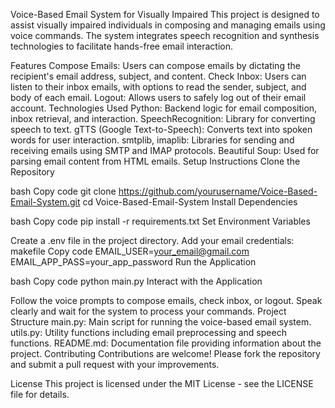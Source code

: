 Voice-Based Email System for Visually Impaired
This project is designed to assist visually impaired individuals in composing and managing emails using voice commands. The system integrates speech recognition and synthesis technologies to facilitate hands-free email interaction.

Features
Compose Emails: Users can compose emails by dictating the recipient's email address, subject, and content.
Check Inbox: Users can listen to their inbox emails, with options to read the sender, subject, and body of each email.
Logout: Allows users to safely log out of their email account.
Technologies Used
Python: Backend logic for email composition, inbox retrieval, and interaction.
SpeechRecognition: Library for converting speech to text.
gTTS (Google Text-to-Speech): Converts text into spoken words for user interaction.
smtplib, imaplib: Libraries for sending and receiving emails using SMTP and IMAP protocols.
Beautiful Soup: Used for parsing email content from HTML emails.
Setup Instructions
Clone the Repository

bash
Copy code
git clone https://github.com/yourusername/Voice-Based-Email-System.git
cd Voice-Based-Email-System
Install Dependencies

bash
Copy code
pip install -r requirements.txt
Set Environment Variables

Create a .env file in the project directory.
Add your email credentials:
makefile
Copy code
EMAIL_USER=your_email@gmail.com
EMAIL_APP_PASS=your_app_password
Run the Application

bash
Copy code
python main.py
Interact with the Application

Follow the voice prompts to compose emails, check inbox, or logout.
Speak clearly and wait for the system to process your commands.
Project Structure
main.py: Main script for running the voice-based email system.
utils.py: Utility functions including email preprocessing and speech functions.
README.md: Documentation file providing information about the project.
Contributing
Contributions are welcome! Please fork the repository and submit a pull request with your improvements.

License
This project is licensed under the MIT License - see the LICENSE file for details.

